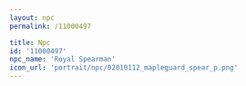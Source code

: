 ```yaml
---
layout: npc
permalink: /11000497

title: Npc
id: '11000497'
npc_name: 'Royal Spearman'
icon_url: 'portrait/npc/02010112_mapleguard_spear_p.png'
---
```

